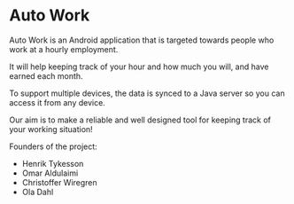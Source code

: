 Auto Work
=========

Auto Work is an Android application that is targeted towards people who work at a hourly employment. 

It will help keeping track of your hour and how much you will, and have earned each month.

To support multiple devices, the data is synced to a Java server so you can access it from any device.

Our aim is to make a reliable and well designed tool for keeping track of your working situation!

Founders of the project:
* Henrik Tykesson
* Omar Aldulaimi
* Christoffer Wiregren
* Ola Dahl